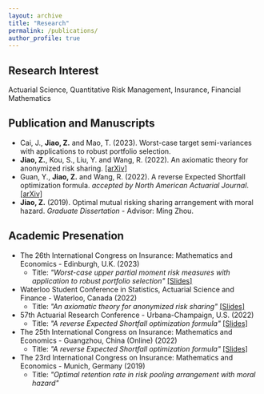 ```yaml
---
layout: archive
title: "Research"
permalink: /publications/
author_profile: true
---
```


<h2>Research Interest</h2>
Actuarial Science, Quantitative Risk Management, Insurance, Financial Mathematics

<h2>Publication and Manuscripts</h2>

* Cai, J., <b>Jiao, Z.</b> and Mao, T. (2023). Worst-case target semi-variances with applications to robust portfolio selection.
* <b>Jiao, Z.</b>, Kou, S., Liu, Y. and Wang, R. (2022). An axiomatic theory for anonymized risk sharing. [[arXiv]](https://arxiv.org/abs/2208.07533)
* Guan, Y., <b>Jiao, Z.</b> and Wang, R. (2022). A reverse Expected Shortfall optimization formula. <i>accepted by North American Actuarial Journal</i>. [[arXiv]](https://arxiv.org/abs/2203.02599)
* <b>Jiao, Z.</b> (2019). Optimal mutual risking sharing arrangement with moral hazard. <i>Graduate Dissertation</i> - Advisor: Ming Zhou.

<h2>Academic Presenation</h2>

* The 26th International Congress on Insurance: Mathematics and Economics - Edinburgh, U.K. (2023)
  * Title: <i>"Worst-case upper partial moment risk measures with application to robust portfolio selection"</i>  [[Slides]](http://zhanyij.github.io/files/26th_ime.pdf)
* Waterloo Student Conference in Statistics, Actuarial Science and Finance - Waterloo, Canada (2022)
  * Title: <i>"An axiomatic theory for anonymized risk sharing"</i>  [[Slides]](http://zhanyij.github.io/files/uw.pdf)
* 57th Actuarial Research Conference - Urbana-Champaign, U.S. (2022)
  * Title: <i>"A reverse Expected Shortfall optimization formula"</i>  [[Slides]](http://zhanyij.github.io/files/57th_arc.pdf)
* The 25th International Congress on Insurance: Mathematics and Economics - Guangzhou, China (Online) (2022)
  * Title: <i>"A reverse Expected Shortfall optimization formula"</i>  [[Slides]](http://zhanyij.github.io/files/25th_ime.pdf)
* The 23rd International Congress on Insurance: Mathematics and Economics - Munich, Germany (2019)
  * Title: <i>"Optimal retention rate in risk pooling arrangement with moral hazard"</i>
